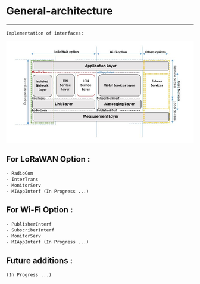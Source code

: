 # General-architecture
----------------------
```
Implementation of interfaces:
```
![1](https://github.com/pape-barro/General-architecture/blob/master/img/multiOptionModel.JPG)

For LoRaWAN Option :
-------------------
```
- RadioCom
- InterTrans
- MonitorServ
- MIAppInterf (In Progress ...)
```
For Wi-Fi Option :
-----------------
```
- PublisherInterf
- SubscriberInterf
- MonitorServ
- MIAppInterf (In Progress ...)
```
Future additions :
-----------------
```
(In Progress ...)
```

